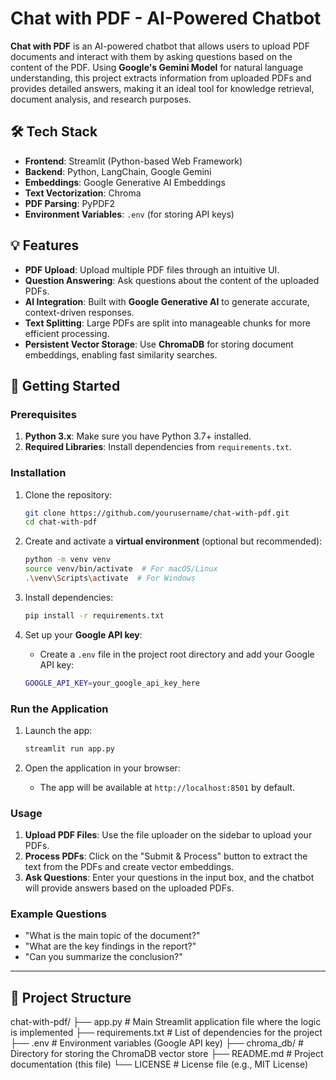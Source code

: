 # Chat with PDF - AI-Powered Chatbot

**Chat with PDF** is an AI-powered chatbot that allows users to upload PDF documents and interact with them by asking questions based on the content of the PDF. Using **Google's Gemini Model** for natural language understanding, this project extracts information from uploaded PDFs and provides detailed answers, making it an ideal tool for knowledge retrieval, document analysis, and research purposes.

## 🛠️ Tech Stack

- **Frontend**: Streamlit (Python-based Web Framework)
- **Backend**: Python, LangChain, Google Gemini
- **Embeddings**: Google Generative AI Embeddings
- **Text Vectorization**: Chroma
- **PDF Parsing**: PyPDF2
- **Environment Variables**: `.env` (for storing API keys)

## 💡 Features

- **PDF Upload**: Upload multiple PDF files through an intuitive UI.
- **Question Answering**: Ask questions about the content of the uploaded PDFs.
- **AI Integration**: Built with **Google Generative AI** to generate accurate, context-driven responses.
- **Text Splitting**: Large PDFs are split into manageable chunks for more efficient processing.
- **Persistent Vector Storage**: Use **ChromaDB** for storing document embeddings, enabling fast similarity searches.

## 🚀 Getting Started

### Prerequisites

1. **Python 3.x**: Make sure you have Python 3.7+ installed.
2. **Required Libraries**: Install dependencies from `requirements.txt`.

### Installation

1. Clone the repository:
    ```bash
    git clone https://github.com/yourusername/chat-with-pdf.git
    cd chat-with-pdf
    ```

2. Create and activate a **virtual environment** (optional but recommended):
    ```bash
    python -m venv venv
    source venv/bin/activate  # For macOS/Linux
    .\venv\Scripts\activate  # For Windows
    ```

3. Install dependencies:
    ```bash
    pip install -r requirements.txt
    ```

4. Set up your **Google API key**:
    - Create a `.env` file in the project root directory and add your Google API key:
    ```bash
    GOOGLE_API_KEY=your_google_api_key_here
    ```

### Run the Application

1. Launch the app:
    ```bash
    streamlit run app.py
    ```

2. Open the application in your browser:
    - The app will be available at `http://localhost:8501` by default.

### Usage

1. **Upload PDF Files**: Use the file uploader on the sidebar to upload your PDFs.
2. **Process PDFs**: Click on the "Submit & Process" button to extract the text from the PDFs and create vector embeddings.
3. **Ask Questions**: Enter your questions in the input box, and the chatbot will provide answers based on the uploaded PDFs.

### Example Questions

- "What is the main topic of the document?"
- "What are the key findings in the report?"
- "Can you summarize the conclusion?"

---

## 📂 Project Structure

chat-with-pdf/
├── app.py                   # Main Streamlit application file where the logic is implemented
├── requirements.txt         # List of dependencies for the project
├── .env                     # Environment variables (Google API key)
├── chroma_db/               # Directory for storing the ChromaDB vector store
├── README.md                # Project documentation (this file)
└── LICENSE                  # License file (e.g., MIT License)

